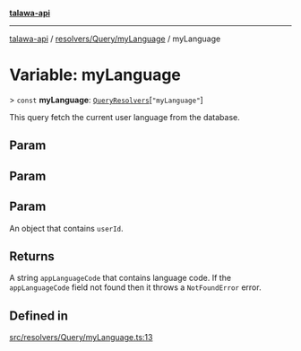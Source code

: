 [**talawa-api**](../../../../README.md)

***

[talawa-api](../../../../modules.md) / [resolvers/Query/myLanguage](../README.md) / myLanguage

# Variable: myLanguage

\> `const` **myLanguage**: [`QueryResolvers`](../../../../types/generatedGraphQLTypes/type-aliases/QueryResolvers.md)\[`"myLanguage"`\]

This query fetch the current user language from the database.

## Param

## Param

## Param

An object that contains `userId`.

## Returns

A string `appLanguageCode` that contains language code.
If the `appLanguageCode` field not found then it throws a `NotFoundError` error.

## Defined in

[src/resolvers/Query/myLanguage.ts:13](https://github.com/PalisadoesFoundation/talawa-api/blob/3a5276aff43f5de4f7fab3ec9683a420dcdc7a06/src/resolvers/Query/myLanguage.ts#L13)

